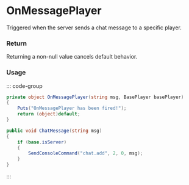 # OnMessagePlayer
<Badge type="info" text="Server"/>[<Badge type="danger" text="Carbon Compatible"/>](https://github.com/CarbonCommunity/Carbon)[<Badge type="warning" text="Oxide Compatible"/>](https://github.com/OxideMod/Oxide.Rust)
Triggered when the server sends a chat message to a specific player.

### Return
Returning a non-null value cancels default behavior.

### Usage
::: code-group
```csharp [Example]
private object OnMessagePlayer(string msg, BasePlayer basePlayer)
{
	Puts("OnMessagePlayer has been fired!");
	return (object)default;
}
```
```csharp [Source — Assembly-CSharp @ BasePlayer]
public void ChatMessage(string msg)
{
	if (base.isServer)
	{
		SendConsoleCommand("chat.add", 2, 0, msg);
	}
}

```
:::
